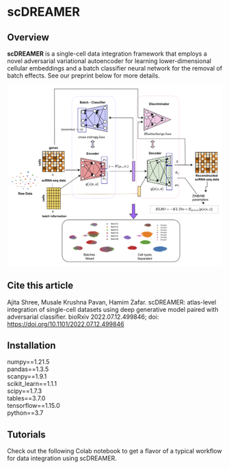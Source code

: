 # scDREAMER
## Overview
**scDREAMER** is a single-cell data integration framework that employs a novel adversarial variational autoencoder for learning lower-dimensional cellular embeddings and a batch classifier neural network for the removal of batch effects. See our preprint below for more details. 

<img src='architecture.png'>

## Cite this article
Ajita Shree, Musale Krushna Pavan, Hamim Zafar. scDREAMER: atlas-level integration of single-cell datasets using deep generative model paired with adversarial classifier. bioRxiv 2022.07.12.499846; doi: https://doi.org/10.1101/2022.07.12.499846 

## Installation

numpy==1.21.5 <br />
pandas==1.3.5 <br />
scanpy==1.9.1 <br />
scikit_learn==1.1.1 <br />
scipy==1.7.3 <br />
tables==3.7.0 <br />
tensorflow==1.15.0 <br />
python==3.7 <br />

## Tutorials
Check out the following Colab notebook to get a flavor of a typical workflow for data integration using scDREAMER. 
